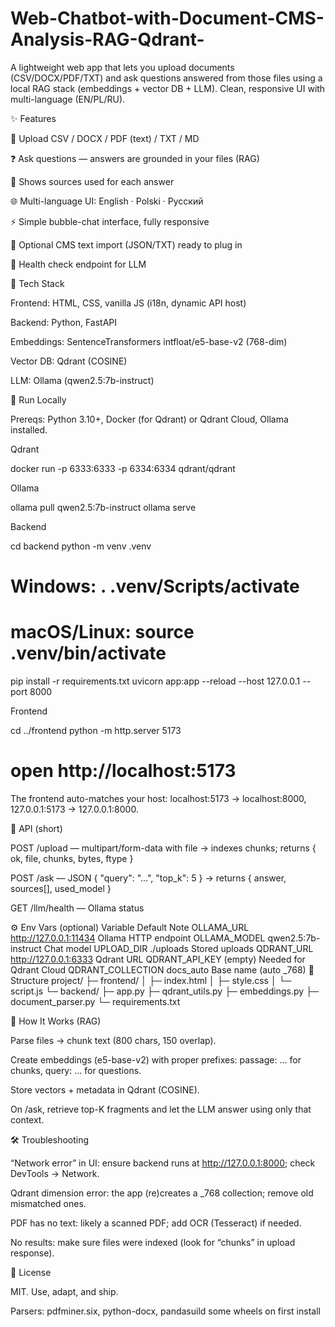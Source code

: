 # Web-Chatbot-with-Document-CMS-Analysis-RAG-Qdrant-
A lightweight web app that lets you upload documents (CSV/DOCX/PDF/TXT) and ask questions answered from those files using a local RAG stack (embeddings + vector DB + LLM). Clean, responsive UI with multi-language (EN/PL/RU).


✨ Features

📁 Upload CSV / DOCX / PDF (text) / TXT / MD

❓ Ask questions — answers are grounded in your files (RAG)

🧷 Shows sources used for each answer

🌐 Multi-language UI: English · Polski · Русский

⚡ Simple bubble-chat interface, fully responsive

🧩 Optional CMS text import (JSON/TXT) ready to plug in

🧪 Health check endpoint for LLM


🧠 Tech Stack

Frontend: HTML, CSS, vanilla JS (i18n, dynamic API host)

Backend: Python, FastAPI

Embeddings: SentenceTransformers intfloat/e5-base-v2 (768-dim)

Vector DB: Qdrant (COSINE)

LLM: Ollama (qwen2.5:7b-instruct)

🚀 Run Locally

Prereqs: Python 3.10+, Docker (for Qdrant) or Qdrant Cloud, Ollama installed.

Qdrant

docker run -p 6333:6333 -p 6334:6334 qdrant/qdrant


Ollama

ollama pull qwen2.5:7b-instruct
ollama serve


Backend

cd backend
python -m venv .venv
# Windows: . .venv/Scripts/activate
# macOS/Linux: source .venv/bin/activate
pip install -r requirements.txt
uvicorn app:app --reload --host 127.0.0.1 --port 8000


Frontend

cd ../frontend
python -m http.server 5173
# open http://localhost:5173


The frontend auto-matches your host: localhost:5173 → localhost:8000, 127.0.0.1:5173 → 127.0.0.1:8000.

🔌 API (short)

POST /upload — multipart/form-data with file
→ indexes chunks; returns { ok, file, chunks, bytes, ftype }

POST /ask — JSON { "query": "...", "top_k": 5 }
→ returns { answer, sources[], used_model }

GET /llm/health — Ollama status

⚙️ Env Vars (optional)
Variable	Default	Note
OLLAMA_URL	http://127.0.0.1:11434	Ollama HTTP endpoint
OLLAMA_MODEL	qwen2.5:7b-instruct	Chat model
UPLOAD_DIR	./uploads	Stored uploads
QDRANT_URL	http://127.0.0.1:6333	Qdrant URL
QDRANT_API_KEY	(empty)	Needed for Qdrant Cloud
QDRANT_COLLECTION	docs_auto	Base name (auto _768)
📂 Structure
project/
├─ frontend/
│  ├─ index.html
│  ├─ style.css
│  └─ script.js
└─ backend/
   ├─ app.py
   ├─ qdrant_utils.py
   ├─ embeddings.py
   ├─ document_parser.py
   └─ requirements.txt

🧩 How It Works (RAG)

Parse files → chunk text (800 chars, 150 overlap).

Create embeddings (e5-base-v2) with proper prefixes:
passage: … for chunks, query: … for questions.

Store vectors + metadata in Qdrant (COSINE).

On /ask, retrieve top-K fragments and let the LLM answer using only that context.

🛠 Troubleshooting

“Network error” in UI: ensure backend runs at http://127.0.0.1:8000; check DevTools → Network.

Qdrant dimension error: the app (re)creates a _768 collection; remove old mismatched ones.

PDF has no text: likely a scanned PDF; add OCR (Tesseract) if needed.

No results: make sure files were indexed (look for “chunks” in upload response).

📜 License

MIT. Use, adapt, and ship.

Parsers: pdfminer.six, python-docx, pandasuild some wheels on first install
